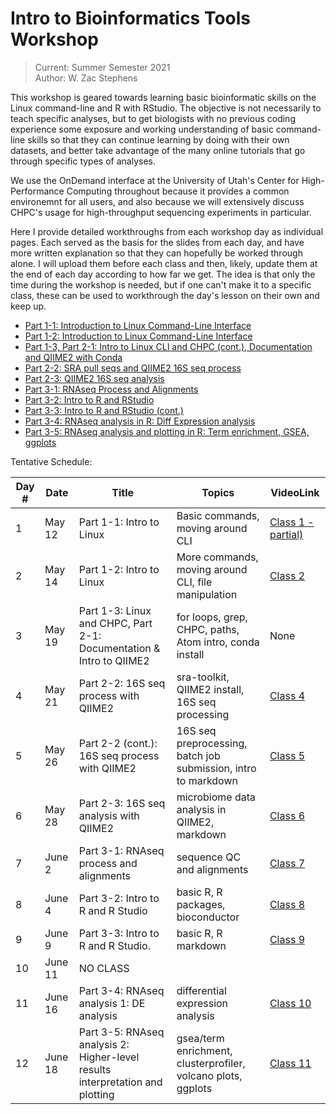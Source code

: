 # Intro to Bioinformatics Tools Workshop
> Current: Summer Semester 2021 \
> Author: W. Zac Stephens

This workshop is geared towards learning basic bioinformatic skills on the Linux command-line and R with RStudio. The objective is not necessarily to teach specific analyses, but to get biologists with no previous coding experience some exposure and working understanding of basic command-line skills so that they can continue learning by doing with their own datasets, and better take advantage of the many online tutorials that go through specific types of analyses.

We use the OnDemand interface at the University of Utah's Center for High-Performance Computing throughout because it provides a common environemnt for all users, and also because we will extensively discuss CHPC's usage for high-throughput sequencing experiments in particular.

Here I provide detailed workthroughs from each workshop day as individual pages. Each served as the basis for the slides from each day, and have more written explanation so that they can hopefully be worked through alone. I will upload them before each class and then, likely, update them at the end of each day according to how far we get. The idea is that only the time during the workshop is needed, but if one can't make it to a specific class, these can be used to workthrough the day's lesson on their own and keep up.

- [Part 1-1: Introduction to Linux Command-Line Interface](https://github.com/wzacs1/BioinfWorkshop/blob/master/Workthroughs/Part1-1_IntroToLinuxCLI.md)
- [Part 1-2: Introduction to Linux Command-Line Interface](https://github.com/wzacs1/BioinfWorkshop/blob/master/Workthroughs/Part1_IntroToUnixCLI_2.md)
- [Part 1-3, Part 2-1: Intro to Linux CLI and CHPC (cont.), Documentation and QIIME2 with Conda](https://github.com/wzacs1/BioinfWorkshop/blob/master/Workthroughs/Part1-2_UnixContinued_CHPCEnvironment_QIIME2Intro.md) 
- [Part 2-2: SRA pull seqs and QIIME2 16S seq process](https://github.com/wzacs1/BioinfWorkshop/blob/master/Workthroughs/Part2_QIIME2_16S_SeqAnalysis.md)
- [Part 2-3: QIIME2 16S seq analysis](https://github.com/wzacs1/BioinfWorkshop/blob/master/Workthroughs/Part2-3_QIIME2_16S_Seq_AnalysisPart.md)
- [Part 3-1: RNAseq Process and Alignments](https://github.com/wzacs1/BioinfWorkshop/blob/master/Workthroughs/Part3-1_RNASeq_Alignments2RIntro.md)
- [Part 3-2: Intro to R and RStudio](https://github.com/wzacs1/BioinfWorkshop/blob/master/Workthroughs/Part3-2_IntroToRStudio.md)
- [Part 3-3: Intro to R and RStudio (cont.)](https://github.com/wzacs1/BioinfWorkshop/blob/master/Workthroughs/Part3-3_IntroToR_DiffExpess.md)
- [Part 3-4: RNAseq analysis in R: Diff Expression analysis](https://github.com/wzacs1/BioinfWorkshop/blob/master/Workthroughs/Part3-4_DE_Markdown_w_3-3_Markdown_githubMD.md)
- [Part 3-5: RNAseq analysis and plotting in R: Term enrichment, GSEA, ggplots](https://github.com/wzacs1/BioinfWorkshop/blob/master/Workthroughs/Part3-5_github.md)

Tentative Schedule:

Day #  |  Date  | Title  | Topics | VideoLink
------ | ------ | ------ | ----- | -----
1 | May 12 | Part 1-1: Intro to Linux | Basic commands, moving around CLI |  [Class 1 - partial)](https://hsc.mediaspace.kaltura.com/media/t/0_837y7p5j)
2 | May 14 | Part 1-2: Intro to Linux | More commands, moving around CLI, file manipulation | [Class 2](https://hsc.mediaspace.kaltura.com/media/t/0_hf0naqfs)
3 | May 19 | Part 1-3: Linux and CHPC, Part 2-1: Documentation & Intro to QIIME2 |  for loops, grep, CHPC, paths, Atom intro, conda install | None 
4 | May 21 | Part 2-2: 16S seq process with QIIME2 | sra-toolkit, QIIME2 install, 16S seq processing | [Class 4](https://hsc.mediaspace.kaltura.com/media/t/0_olnqubr8)
5 | May 26 | Part 2-2 (cont.): 16S seq process with QIIME2 | 16S seq preprocessing, batch job submission, intro to markdown | [Class 5](https://hsc.mediaspace.kaltura.com/media/t/0_thhcdlo9)
6 | May 28 | Part 2-3: 16S seq analysis with QIIME2 | microbiome data analysis in QIIME2, markdown | [Class 6](https://hsc.mediaspace.kaltura.com/media/t/0_59wi67yc)
7 | June 2 | Part 3-1: RNAseq process and alignments | sequence QC and alignments | [Class 7](https://hsc.mediaspace.kaltura.com/media/t/0_zqoj4xnh)
8 | June 4 | Part 3-2: Intro to R and R Studio | basic R, R packages, bioconductor | [Class 8](https://hsc.mediaspace.kaltura.com/media/t/0_lsh6kkl6)
9 | June 9 | Part 3-3: Intro to R and R Studio. | basic R, R markdown | [Class 9](https://hsc.mediaspace.kaltura.com/media/t/0_sahdfzjl)
10 | June 11 | NO CLASS |
11 | June 16 | Part 3-4: RNAseq analysis 1: DE analysis | differential expression analysis | [Class 10](https://hsc.mediaspace.kaltura.com/media/t/0_mn0bh8b4)
12 | June 18 | Part 3-5: RNAseq analysis 2: Higher-level results interpretation and plotting | gsea/term enrichment, clusterprofiler, volcano plots, ggplots | [Class 11](https://hsc.mediaspace.kaltura.com/media/t/0_n5o8xg6w)

